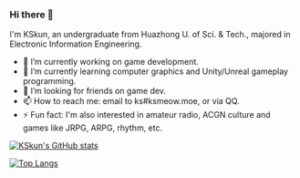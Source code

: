 ### Hi there 👋

I'm KSkun, an undergraduate from Huazhong U. of Sci. & Tech., majored in Electronic Information Engineering.

- 🔭 I’m currently working on game development.
- 🌱 I’m currently learning computer graphics and Unity/Unreal gameplay programming.
- 🤔 I’m looking for friends on game dev.
- 📫 How to reach me: email to ks#ksmeow.moe, or via QQ.
- ⚡ Fun fact: I'm also interested in amateur radio, ACGN culture and games like JRPG, ARPG, rhythm, etc.

[![KSkun's GitHub stats](https://github-readme-stats.vercel.app/api?username=KSkun)](https://github.com/anuraghazra/github-readme-stats)

[![Top Langs](https://github-readme-stats.vercel.app/api/top-langs/?username=KSkun)](https://github.com/anuraghazra/github-readme-stats)
